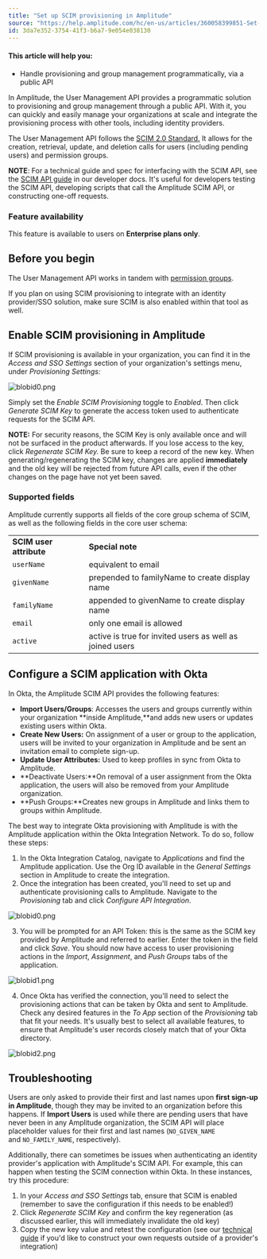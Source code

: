 ```yaml
---
title: "Set up SCIM provisioning in Amplitude"
source: "https://help.amplitude.com/hc/en-us/articles/360058399851-Set-up-SCIM-provisioning-in-Amplitude"
id: 3da7e352-3754-41f3-b6a7-9e054e038130
---
```


#### This article will help you:

* Handle provisioning and group management programmatically, via a public API

In Amplitude, the User Management API provides a programmatic solution to provisioning and group management through a public API. With it, you can quickly and easily manage your organizations at scale and integrate the provisioning process with other tools, including identity providers.

The User Management API follows the [SCIM 2.0 Standard.](http://www.simplecloud.info/#Specification) It allows for the creation, retrieval, update, and deletion calls for users (including pending users) and permission groups.

**NOTE**: For a technical guide and spec for interfacing with the SCIM API, see the [SCIM API guide](https://developers.amplitude.com/docs/scim-api) in our developer docs. It's useful for developers testing the SCIM API, developing scripts that call the Amplitude SCIM API, or constructing one-off requests.

### Feature availability

This feature is available to users on **Enterprise plans only**.

## Before you begin

The User Management API works in tandem with [permission groups](/admin/account-management/manage-users).

If you plan on using SCIM provisioning to integrate with an identity provider/SSO solution, make sure SCIM is also enabled within that tool as well.

## Enable SCIM provisioning in Amplitude

If SCIM provisioning is available in your organization, you can find it in the *Access and SSO Settings* section of your organization's settings menu, under *Provisioning Settings:*

![blobid0.png](/output/img/account-management/blobid0-png.png)

Simply set the *Enable SCIM Provisioning* toggle to *Enabled*. Then click *Generate SCIM Key* to generate the access token used to authenticate requests for the SCIM API. 

**NOTE:** For security reasons, the SCIM Key is only available once and will not be surfaced in the product afterwards. If you lose access to the key, click *Regenerate SCIM Key.* Be sure to keep a record of the new key. When generating/regenerating the SCIM key, changes are applied **immediately** and the old key will be rejected from future API calls, even if the other changes on the page have not yet been saved.

### Supported fields

Amplitude currently supports all fields of the core group schema of SCIM, as well as the following fields in the core user schema:

|  |  |
| --- | --- |
| **SCIM user attribute** | **Special note** |
| `userName`  | equivalent to email |
| `givenName`  | prepended to familyName to create display name |
| `familyName`  | appended to givenName to create display name |
| `email`  | only one email is allowed |
| `active`  | active is true for invited users as well as joined users |

## Configure a SCIM application with Okta

In Okta, the Amplitude SCIM API provides the following features:

* **Import Users/Groups**: Accesses the users and groups currently within your organization **inside Amplitude,**and adds new users or updates existing users within Okta.
* **Create New Users:** On assignment of a user or group to the application, users will be invited to your organization in Amplitude and be sent an invitation email to complete sign-up.
* **Update User Attributes:** Used to keep profiles in sync from Okta to Amplitude.
* **Deactivate Users:**On removal of a user assignment from the Okta application, the users will also be removed from your Amplitude organization.
* **Push Groups:**Creates new groups in Amplitude and links them to groups within Amplitude.

The best way to integrate Okta provisioning with Amplitude is with the Amplitude application within the Okta Integration Network. To do so, follow these steps:

1. In the Okta Integration Catalog, navigate to *Applications* and find the Amplitude application. Use the Org ID available in the *General Settings* section in Amplitude to create the integration.
2. Once the integration has been created, you'll need to set up and authenticate provisioning calls to Amplitude. Navigate to the *Provisioning* tab and click *Configure API Integration*.

![blobid0.png](/output/img/account-management/blobid0-png.png)

3. You will be prompted for an API Token: this is the same as the SCIM key provided by Amplitude and referred to earlier. Enter the token in the field and click *Save*. You should now have access to user provisioning actions in the *Import*, *Assignment*, and *Push Groups* tabs of the application.

![blobid1.png](/output/img/account-management/blobid1-png.png)

4. Once Okta has verified the connection, you'll need to select the provisioning actions that can be taken by Okta and sent to Amplitude. Check any desired features in the *To App* section of the *Provisioning* tab that fit your needs. It's usually best to select all available features, to ensure that Amplitude's user records closely match that of your Okta directory.

![blobid2.png](/output/img/account-management/blobid2-png.png)

## Troubleshooting

Users are only asked to provide their first and last names upon **first sign-up in Amplitude**, though they may be invited to an organization before this happens. If **Import Users** is used while there are pending users that have never been in any Amplitude organization, the SCIM API will place placeholder values for their first and last names (`NO_GIVEN_NAME` and `NO_FAMILY_NAME`, respectively).

Additionally, there can sometimes be issues when authenticating an identity provider's application with Amplitude's SCIM API. For example, this can happen when testing the SCIM connection within Okta. In these instances, try this procedure:

1. In your *Access and SSO Settings* tab, ensure that SCIM is enabled (remember to save the configuration if this needs to be enabled!)
2. Click *Regenerate SCIM Key* and confirm the key regeneration (as discussed earlier, this will immediately invalidate the old key)
3. Copy the new key value and retest the configuration (see our [technical guide](https://developers.amplitude.com/docs/scim-api) if you'd like to construct your own requests outside of a provider's integration)
